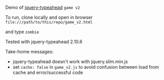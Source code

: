 Demo of [jquery-typeahead](www.runningcoder.org/jquerytypeahead) `game v2`

To run, clone locally and open in browser `file:///path/to/this/repo/game_v2.html`

and type `zombie`

Tested with jquery-typeahead 2.10.6

Take-home messages:

- jquery-typeahead doesn't work with jquery.slim.min.js
- set `cache: false` in `game_v2.js` to avoid confusion between load from cache and error/successful code

